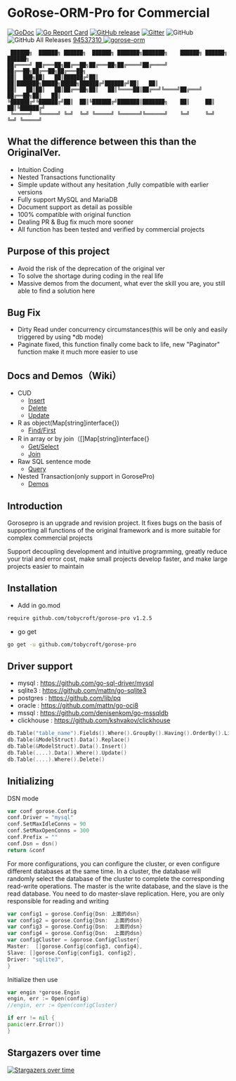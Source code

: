 # GoRose-ORM-Pro for Commercial

[![GoDoc](https://godoc.org/github.com/tobycroft/gorose-pro?status.svg)](https://godoc.org/github.com/tobycroft/gorose-pro)
[![Go Report Card](https://goreportcard.com/badge/github.com/tobycroft/gorose-pro)](https://goreportcard.com/report/github.com/tobycroft/gorose-pro)
[![GitHub release](https://img.shields.io/github/release/tobycroft/gorose.svg)](https://github.com/tobycroft/gorose-pro/releases/latest)
[![Gitter](https://badges.gitter.im/tobycroft/gorose.svg)](https://gitter.im/gorose/wechat)
![GitHub](https://img.shields.io/github/license/tobycroft/gorose?color=blue)
![GitHub All Releases](https://img.shields.io/github/downloads/tobycroft/gorose/total?color=blue)
<a target="_blank" href="https://qm.qq.com/cgi-bin/qm/qr?k=P0R-T6lnM--WHzgvGPnbd58US3IUoDlW&jump_from=webapi">
94537310
<img border="0" src="http://pub.idqqimg.com/wpa/images/group.png" alt="gorose-orm" title="gorose-orm"></a>

~~~
 ██████╗  ██████╗ ██████╗  ██████╗ ███████╗███████╗    ██████╗ ██████╗  ██████╗ 
██╔════╝ ██╔═══██╗██╔══██╗██╔═══██╗██╔════╝██╔════╝    ██╔══██╗██╔══██╗██╔═══██╗
██║  ███╗██║   ██║██████╔╝██║   ██║███████╗█████╗█████╗██████╔╝██████╔╝██║   ██║
██║   ██║██║   ██║██╔══██╗██║   ██║╚════██║██╔══╝╚════╝██╔═══╝ ██╔══██╗██║   ██║
╚██████╔╝╚██████╔╝██║  ██║╚██████╔╝███████║███████╗    ██║     ██║  ██║╚██████╔╝
 ╚═════╝  ╚═════╝ ╚═╝  ╚═╝ ╚═════╝ ╚══════╝╚══════╝    ╚═╝     ╚═╝  ╚═╝ ╚═════╝ 
~~~

## What the difference between this than the OriginalVer.

- Intuition Coding
- Nested Transactions functionality
- Simple update without any hesitation ,fully compatible with earlier versions
- Fully support MySQL and MariaDB
- Document support as detail as possible
- 100% compatible with original function
- Dealing PR & Bug fix much more sooner
- All function has been tested and verified by commercial projects

## Purpose of this project

- Avoid the risk of the deprecation of the original ver
- To solve the shortage during coding in the real life
- Massive demos from the document, what ever the skill you are, you still able to find a solution here

## Bug Fix

- Dirty Read under concurrency circumstances(this will be only and easily triggered by using *db mode)
- Paginate fixed, this function finally come back to life, new "Paginator" function make it much more easier to use

## Docs and Demos（Wiki）

- CUD
    - [Insert](./wiki/Insert新增数据)
    - [Delete](./wiki/Delete删除数据)
    - [Update](./wiki/Update方法)
- R as object(Map[string]interface{})
    - [Find/First](./wiki/Find-First查询返回Obj对象方法)
- R in array or by join（[]Map[string]interface{}
    - [Get/Select](./wiki/Get-Select方法)
    - [Join](./wiki/Join-Select方法)
- Raw SQL sentence mode
    - [Query](./wiki/Query方法)
- Nested Transaction(only support in GorosePro)
    - [Demos](./wiki/支付环境下复杂的嵌套事务)

## Introduction

Gorosepro is an upgrade and revision project. It fixes bugs on the basis of supporting all functions of the original
framework and is more suitable for complex commercial projects

Support decoupling development and intuitive programming, greatly reduce your trial and error cost, make small projects
develop faster, and make large projects easier to maintain

## Installation

- Add in go.mod

```bash
require github.com/tobycroft/gorose-pro v1.2.5
```

- go get

```bash
go get -u github.com/tobycroft/gorose-pro
```

## Driver support

- mysql : https://github.com/go-sql-driver/mysql
- sqlite3 : https://github.com/mattn/go-sqlite3
- postgres : https://github.com/lib/pq
- oracle : https://github.com/mattn/go-oci8
- mssql : https://github.com/denisenkom/go-mssqldb
- clickhouse : https://github.com/kshvakov/clickhouse

```go
db.Table("table_name").Fields().Where().GroupBy().Having().OrderBy().Limit().Select()
db.Table(&ModelStruct).Data().Replace()
db.Table(&ModelStruct).Data().Insert()
db.Table(....).Data().Where().Update()
db.Table(....).Where().Delete()
```

## Initializing

DSN mode

```go
var conf gorose.Config
conf.Driver = "mysql"
conf.SetMaxIdleConns = 90
conf.SetMaxOpenConns = 300
conf.Prefix = ""
conf.Dsn = dsn()
return &conf
```

For more configurations, you can configure the cluster, or even configure different databases at the same time. In a
cluster, the database will randomly select the database of the cluster to complete the corresponding read-write
operations. The master is the write database, and the slave is the read database. You need to do master-slave
replication. Here, you are only responsible for reading and writing

```go
var config1 = gorose.Config{Dsn: 上面的dsn}
var config2 = gorose.Config{Dsn:  上面的dsn}
var config3 = gorose.Config{Dsn:  上面的dsn}
var config4 = gorose.Config{Dsn:  上面的dsn}
var configCluster = &gorose.ConfigCluster{
Master:  []gorose.Config{config3, config4},
Slave: []gorose.Config{config1, config2},
Driver: "sqlite3",
}
```

Initialize then use

```go
var engin *gorose.Engin
engin, err := Open(config)
//engin, err := Open(configCluster)

if err != nil {
panic(err.Error())
}
```

## Stargazers over time

[![Stargazers over time](https://starchart.cc/tobycroft/gorose-pro.svg)](https://starchart.cc/tobycroft/gorose-pro)
